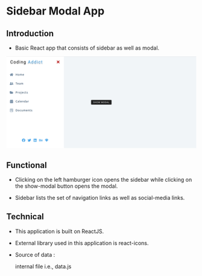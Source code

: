 #   Sidebar Modal App

##  Introduction

*   Basic React app that consists of sidebar as well as modal.

![Sidebar Modal App](https://github.com/sudarshan-sh/SidebarModalApp/blob/main/images/sidebar-modal.png)

##  Functional

*   Clicking on the left hamburger icon opens the sidebar while clicking on the show-modal button opens the modal.

*   Sidebar lists the set of navigation links as well as social-media links.

##  Technical

*   This application is built on ReactJS.

*   External library used in this application is react-icons.

*   Source of data : 

    internal file i.e., data.js